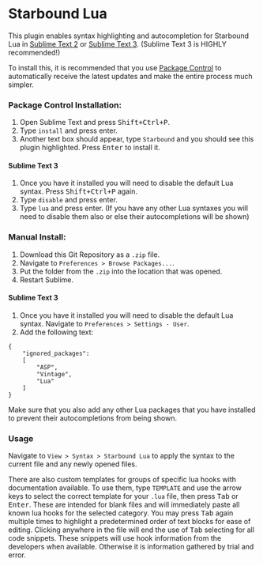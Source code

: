 # Starbound Lua

This plugin enables syntax highlighting and autocompletion for Starbound Lua in [Sublime Text 2](http://www.sublimetext.com/2) or [Sublime Text 3](http://www.sublimetext.com/3). (Sublime Text 3 is HIGHLY recommended!)

To install this, it is recommended that you use [Package Control](https://packagecontrol.io/installation) to automatically receive the latest updates and make the entire process much simpler.

### Package Control Installation:
1. Open Sublime Text and press <kbd>Shift+Ctrl+P</kbd>.
2. Type `install` and press enter.
3. Another text box should appear, type `Starbound` and you should see this plugin highlighted. Press <kbd>Enter</kbd> to install it.

#### Sublime Text 3
1. Once you have it installed you will need to disable the default Lua syntax. Press <kbd>Shift+Ctrl+P</kbd> again.
2. Type `disable` and press enter.
3. Type `lua` and press enter. (If you have any other Lua syntaxes you will need to disable them also or else their autocompletions will be shown)

### Manual Install:
1. Download this Git Repository as a `.zip` file.
2. Navigate to `Preferences > Browse Packages...`.
3. Put the folder from the `.zip` into the location that was opened.
4. Restart Sublime.

#### Sublime Text 3
1. Once you have it installed you will need to disable the default Lua syntax. Navigate to `Preferences > Settings - User`.
2. Add the following text:
```
{
	"ignored_packages":
	[
		"ASP",
		"Vintage",
		"Lua"
	]
}
```
Make sure that you also add any other Lua packages that you have installed to prevent their autocompletions from being shown.

### Usage
Navigate to `View > Syntax > Starbound Lua` to apply the syntax to the current file and any newly opened files.

There are also custom templates for groups of specific lua hooks with documentation available. To use them, type `TEMPLATE` and use the arrow keys to select the correct template for your `.lua` file, then press <kbd>Tab</kbd> or <kbd>Enter</kbd>. These are intended for blank files and will immediately paste all known lua hooks for the selected category. You may press <kbd>Tab</kbd> again multiple times to highlight a predetermined order of text blocks for ease of editing. Clicking anywhere in the file will end the use of <kbd>Tab</kbd> selecting for all code snippets. These snippets will use hook information from the developers when available. Otherwise it is information gathered by trial and error.